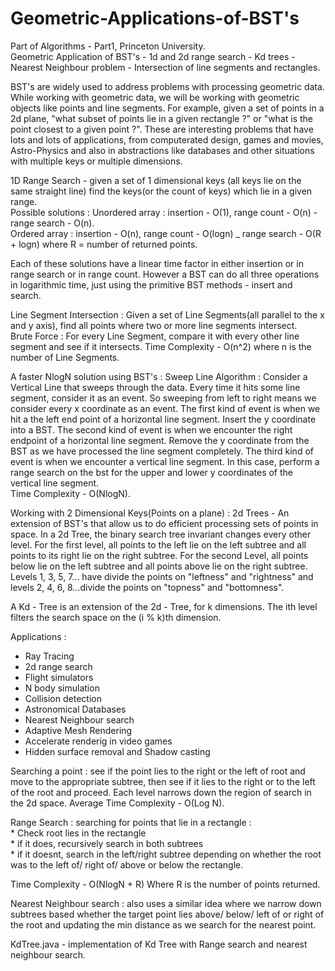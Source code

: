 # Geometric-Applications-of-BST's  
Part of Algorithms - Part1, Princeton University.  
Geometric Application of BST's - 1d and 2d range search - Kd trees - Nearest Neighbour problem - Intersection of line segments and rectangles.  

BST's are widely used to address problems with processing geometric data. While working with geometric data, we will be working with geometric objects like points and line segments. For example, given a set of points in a 2d plane, "what subset of points lie in a given rectangle ?" or "what is the point closest to a given point ?". These are interesting problems that have lots and lots of applications, from computerated design, games and movies, Astro-Physics and also in abstractions like databases and other situations with multiple keys or multiple dimensions.  

1D Range Search - given a set of 1 dimensional keys (all keys lie on the same straight line) find the keys(or the count of keys) which lie in a given range.  
      Possible solutions : Unordered array : insertion - O(1), range count - O(n) - range search - O(n).  
                           Ordered array   : insertion - O(n), range count - O(logn) _ range search - O(R + logn) where R = number of returned points.  
                           
   Each of these solutions have a linear time factor in either insertion or in range search or in range count. However a BST can do all three operations in logarithmic time, just using the primitive BST methods - insert and search.  
   
Line Segment Intersection : Given a set of Line Segments(all parallel to the x and y axis), find all points where two or more line segments intersect.  
      Brute Force : For every Line Segment, compare it with every other line segment and see if it intersects. Time Complexity - O(n^2) where n is the number of Line Segments.
      
   A faster NlogN solution using BST's :
      Sweep Line Algorithm : Consider a Vertical Line that sweeps through the data. Every time it hits some line segment, consider it as an event. So sweeping from left to right means we consider every x coordinate as an event. The first kind of event is when we hit a the left end point of a horizontal line segment.  Insert the y coordinate into a BST.
The second kind of event is when we encounter the right endpoint of a horizontal line segment. Remove the y coordinate from the BST as we have processed the line segment completely. The third kind of event is when we encounter a vertical line segment. In this case, perform a range search on the bst for the upper and lower y coordinates of the vertical line segment.  
Time Complexity - O(NlogN).  


Working with 2 Dimensional Keys(Points on a plane) : 2d Trees - An extension of BST's that allow us to do efficient processing sets of points in space.
In a 2d Tree, the binary search tree invariant changes every other level. For the first level, all points to the left lie on the left subtree and all points to its right lie on the right subtree. For the second Level, all points below lie on the left subtree and all points above lie on the right subtree. Levels 1, 3, 5, 7... have divide the points on "leftness" and "rightness" and levels 2, 4, 6, 8...divide the points on "topness" and "bottomness". 

A Kd - Tree is an extension of the 2d - Tree, for k dimensions. The ith level filters the search space on the (i % k)th dimension.

Applications :  
  * Ray Tracing  
  * 2d range search  
  * Flight simulators  
  * N body simulation    
  * Collision detection  
  * Astronomical Databases  
  * Nearest Neighbour search  
  * Adaptive Mesh Rendering  
  * Accelerate renderig in video games  
  * Hidden surface removal and Shadow casting  


Searching a point : see if the point lies to the right or the left of root and move to the appropriate subtree, then see if it lies to the right or to the left of the root and proceed. Each level narrows down the region of search in the 2d space. Average Time Complexity - O(Log N). 

Range Search : searching for points that lie in a rectangle :  
    * Check root lies in the rectangle  
    * if it does, recursively search in both subtrees  
    * if it doesnt, search in the left/right subtree depending on whether the root was to the left of/ right of/ above or below the rectangle.  
    
 Time Complexity - O(NlogN + R) Where R is the number of points returned.  
 
Nearest Neighbour search : also uses a similar idea where we narrow down subtrees based whether the target point lies above/ below/ left of or right of the root and updating the min distance as we search for the nearest point.    

KdTree.java - implementation of Kd Tree with Range search and nearest neighbour search.

   
